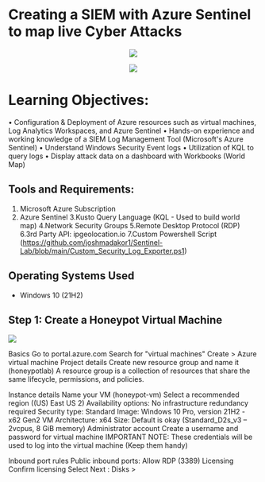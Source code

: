 # Creating a SIEM with Azure Sentinel to map live Cyber Attacks
<p align="center">
<img src="https://i.imgur.com/PdvUvwy.png"/>
</p>
<p align="center">
<img src="https://i.imgur.com/bIRuJBQ.jpg"/>
</p>
<h1>Learning Objectives:</h1>
• Configuration & Deployment of Azure resources such as virtual machines, Log Analytics Workspaces, and Azure Sentinel
• Hands-on experience and working knowledge of a SIEM Log Management Tool (Microsoft's Azure Sentinel)
• Understand Windows Security Event logs
• Utilization of KQL to query logs
• Display attack data on a dashboard with Workbooks (World Map)<br />




<h2>Tools and Requirements:</h2>

1. Microsoft Azure Subscription
2. Azure Sentinel
3.Kusto Query Language (KQL - Used to build world map)
4.Network Security Groups
5.Remote Desktop Protocol (RDP)
6.3rd Party API: ipgeolocation.io
7.Custom Powershell Script (https://github.com/joshmadakor1/Sentinel-Lab/blob/main/Custom_Security_Log_Exporter.ps1)
<h2>Operating Systems Used </h2>

- Windows 10</b> (21H2)


<h2>Step 1: Create a Honeypot Virtual Machine</h2>
<p>
<img src="https://i.imgur.com/0NnL9CD.png"/>
</p>
<p>
Basics
Go to portal.azure.com
Search for "virtual machines"
Create > Azure virtual machine
Project details
Create new resource group and name it (honeypotlab)
A resource group is a collection of resources that share the same lifecycle, permissions, and policies.

Instance details
Name your VM (honeypot-vm)
Select a recommended region ((US) East US 2)
Availability options: No infrastructure redundancy required
Security type: Standard
Image: Windows 10 Pro, version 21H2 - x62 Gen2
VM Architecture: x64
Size: Default is okay (Standard_D2s_v3 – 2vcpus, 8 GiB memory)
Administrator account
Create a username and password for virtual machine
IMPORTANT NOTE: These credentials will be used to log into the virtual machine (Keep them handy)

Inbound port rules
Public inbound ports: Allow RDP (3389)
Licensing
Confirm licensing
Select Next : Disks >
</p>
<br />
